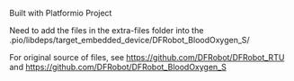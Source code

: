 Built with Platformio Project

Need to add the files in the extra-files folder into the .pio/libdeps/target_embedded_device/DFRobot_BloodOxygen_S/

For original source of files, see https://github.com/DFRobot/DFRobot_RTU and https://github.com/DFRobot/DFRobot_BloodOxygen_S
